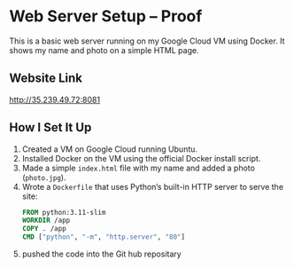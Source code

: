 # Web Server Setup – Proof

This is a basic web server running on my Google Cloud VM using Docker. It shows my name and photo on a simple HTML page.

## Website Link
http://35.239.49.72:8081

## How I Set It Up

1. Created a VM on Google Cloud running Ubuntu.
2. Installed Docker on the VM using the official Docker install script.
3. Made a simple `index.html` file with my name and added a photo (`photo.jpg`).
4. Wrote a `Dockerfile` that uses Python’s built-in HTTP server to serve the site:
   ```Dockerfile
   FROM python:3.11-slim
   WORKDIR /app
   COPY . /app
   CMD ["python", "-m", "http.server", "80"]
5. pushed the code into the Git hub repositary
